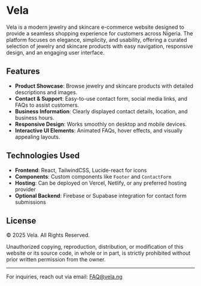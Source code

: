 # Vela

Vela is a modern jewelry and skincare e-commerce website designed to provide a seamless shopping experience for customers across Nigeria. The platform focuses on elegance, simplicity, and usability, offering a curated selection of jewelry and skincare products with easy navigation, responsive design, and an engaging user interface.

## Features

- **Product Showcase**: Browse jewelry and skincare products with detailed descriptions and images.
- **Contact & Support**: Easy-to-use contact form, social media links, and FAQs to assist customers.
- **Business Information**: Clearly displayed contact details, location, and business hours.
- **Responsive Design**: Works smoothly on desktop and mobile devices.
- **Interactive UI Elements**: Animated FAQs, hover effects, and visually appealing layouts.

## Technologies Used

- **Frontend**: React, TailwindCSS, Lucide-react for icons
- **Components**: Custom components like `Footer` and `ContactForm`
- **Hosting**: Can be deployed on Vercel, Netlify, or any preferred hosting provider
- **Optional Backend**: Firebase or Supabase integration for contact form submissions

## License

© 2025 Vela. All Rights Reserved.  

Unauthorized copying, reproduction, distribution, or modification of this website or its source code, in whole or in part, is strictly prohibited without prior written permission from the owner.

---

For inquiries, reach out via email: [FAQ@vela.ng](mailto:okuborchinonye@gmail.com)
